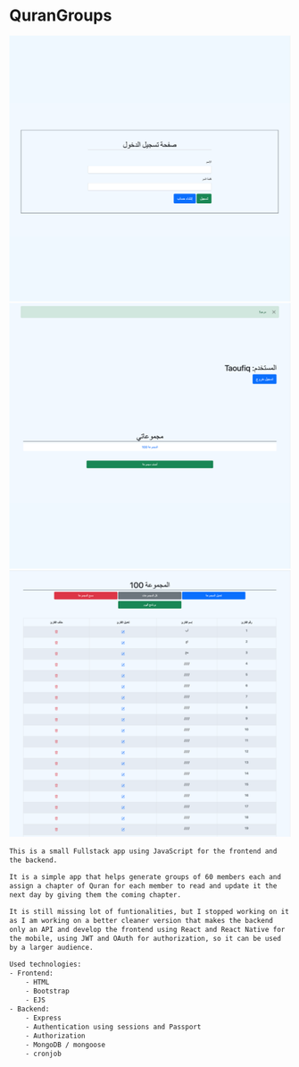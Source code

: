 # QuranGroups

<img src="./imgs/img_1.png" width="600">
<img src="./imgs/img_2.png" width="600">
<img src="./imgs/img_3.png" width="600">

```
This is a small Fullstack app using JavaScript for the frontend and the backend.
```
```
It is a simple app that helps generate groups of 60 members each and assign a chapter of Quran for each member to read and update it the next day by giving them the coming chapter.
```
```
It is still missing lot of funtionalities, but I stopped working on it as I am working on a better cleaner version that makes the backend only an API and develop the frontend using React and React Native for the mobile, using JWT and OAuth for authorization, so it can be used by a larger audience.
```

```
Used technologies:
- Frontend:
    - HTML
    - Bootstrap
    - EJS
- Backend:
    - Express
    - Authentication using sessions and Passport
    - Authorization
    - MongoDB / mongoose
    - cronjob
```
